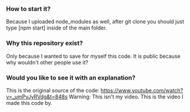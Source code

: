 ### How to start it?
Because I uploaded node_modules as well, after git clone you should just type [npm start] inside of the main folder.

### Why this repository exist?
Only because I wanted to save for myself this code. It is public because why wouldn't other people use it?

### Would you like to see it with an explanation?
This is the original source of the code: https://www.youtube.com/watch?v=_umPvJyRVdg&t=848s
Warning: This isn't my video. This is the video I made this code by.
